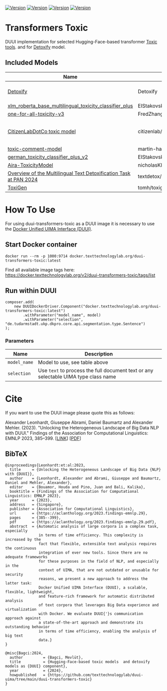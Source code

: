 [![Version](https://img.shields.io/static/v1?label=duui-transformers-toxic&message=0.2.0&color=blue)](https://docker.texttechnologylab.org/v2/duui-transformers-toxic/tags/list)
[![Version](https://img.shields.io/static/v1?label=Python&message=3.8&color=green)]()
[![Version](https://img.shields.io/static/v1?label=Transformers&message=4.22.1&color=yellow)]()
[![Version](https://img.shields.io/static/v1?label=Torch&message=2.1.1&color=red)]()

# Transformers Toxic

DUUI implementation for selected Hugging-Face-based transformer [Toxic tools](https://huggingface.co/models?sort=trending&search=toxic).
and for [Detoxify](https://github.com/unitaryai/detoxify) model.
## Included Models

| Name                                                                                                                                                 | Model-Name                                                   | Revision                                 | Languages                              |
|------------------------------------------------------------------------------------------------------------------------------------------------------|--------------------------------------------------------|------------------------------------------|----------------------------------------|
| [Detoxify](https://github.com/unitaryai/detoxify)                                                                                                    | Detoxify                                                                   | 773203c10bcf0e8d801b4be8c93cfd97ffe5c2e0 | EN, FR, ES, IT, PT, TR, RU             |
| [xlm_roberta_base_multilingual_toxicity_classifier_plus](https://huggingface.co/EIStakovskii/xlm_roberta_base_multilingual_toxicity_classifier_plus) | EIStakovskii/xlm_roberta_base_multilingual_toxicity_classifier_plus        | 0126552291025f2fc854f5acdbe45b2212eabf4a | Multilingual                           |
| [one-for-all-toxicity-v3](https://huggingface.co/FredZhang7/one-for-all-toxicity-v3)                                                                 | FredZhang7/one-for-all-toxicity-v3                                         | a2996bd4495269071eaf5daf73512234c33cb3d2 | Multilingual                           |
| [CitizenLabDotCo toxic model](https://huggingface.co/citizenlab/distilbert-base-multilingual-cased-toxicity)                                         | citizenlab/distilbert-base-multilingual-cased-toxicity                     | b4532a8b095d1886a7b5dff818331ecc88a855ae | EN, FR, NL, PT, IT, SP, DE, PL, DA, AF |
| [toxic-comment-model](https://huggingface.co/martin-ha/toxic-comment-model)                                                                          | martin-ha/toxic-comment-model                                              | 9842c08b35a4687e7b211187d676986c8c96256d | EN                                     |
| [german_toxicity_classifier_plus_v2](https://huggingface.co/EIStakovskii/german_toxicity_classifier_plus_v2)                                         | EIStakovskii/german_toxicity_classifier_plus_v2                            | 1bcb7d11ffc9267111c7be1dad0d7ca2fbf73928          | EN                                     |
| [Aira-ToxicityModel](https://huggingface.co/nicholasKluge/ToxicityModel)                                                                             | nicholasKluge/ToxicityModel                                                | d40cd71847981a0868aa3554c96c0aaf8c189753 | EN                                     |
 | [Overview of the Multilingual Text Detoxification Task at PAN 2024](https://huggingface.co/textdetox/xlmr-large-toxicity-classifier)                 | textdetox/xlmr-large-toxicity-classifier | 4e7bb4af12318b16a6a04b14ca3420e47bad1586 | Multilingual                           |
| [ToxiGen](https://huggingface.co/tomh/toxigen_roberta)                                                                                                                                          | tomh/toxigen_roberta | 0e65216a558feba4bb167d47e49f9a9e229de6ab | EN                                     |
# How To Use

For using duui-transformers-toxic as a DUUI image it is necessary to use the [Docker Unified UIMA Interface (DUUI)](https://github.com/texttechnologylab/DockerUnifiedUIMAInterface).

## Start Docker container

```
docker run --rm -p 1000:9714 docker.texttechnologylab.org/duui-transformers-toxic:latest
```

Find all available image tags here: https://docker.texttechnologylab.org/v2/duui-transformers-toxic/tags/list

## Run within DUUI

```
composer.add(
    new DUUIDockerDriver.Component("docker.texttechnologylab.org/duui-transformers-toxic:latest")
        .withParameter("model_name", model)
        .withParameter("selection", "de.tudarmstadt.ukp.dkpro.core.api.segmentation.type.Sentence")
);
```

### Parameters

| Name | Description |
| ---- | ----------- |
| `model_name` | Model to use, see table above |
| `selection`  | Use `text` to process the full document text or any selectable UIMA type class name |

# Cite

If you want to use the DUUI image please quote this as follows:

Alexander Leonhardt, Giuseppe Abrami, Daniel Baumartz and Alexander Mehler. (2023). "Unlocking the Heterogeneous Landscape of Big Data NLP with DUUI." Findings of the Association for Computational Linguistics: EMNLP 2023, 385–399. [[LINK](https://aclanthology.org/2023.findings-emnlp.29)] [[PDF](https://aclanthology.org/2023.findings-emnlp.29.pdf)] 

## BibTeX

```
@inproceedings{Leonhardt:et:al:2023,
  title     = {Unlocking the Heterogeneous Landscape of Big Data {NLP} with {DUUI}},
  author    = {Leonhardt, Alexander and Abrami, Giuseppe and Baumartz, Daniel and Mehler, Alexander},
  editor    = {Bouamor, Houda and Pino, Juan and Bali, Kalika},
  booktitle = {Findings of the Association for Computational Linguistics: EMNLP 2023},
  year      = {2023},
  address   = {Singapore},
  publisher = {Association for Computational Linguistics},
  url       = {https://aclanthology.org/2023.findings-emnlp.29},
  pages     = {385--399},
  pdf       = {https://aclanthology.org/2023.findings-emnlp.29.pdf},
  abstract  = {Automatic analysis of large corpora is a complex task, especially
               in terms of time efficiency. This complexity is increased by the
               fact that flexible, extensible text analysis requires the continuous
               integration of ever new tools. Since there are no adequate frameworks
               for these purposes in the field of NLP, and especially in the
               context of UIMA, that are not outdated or unusable for security
               reasons, we present a new approach to address the latter task:
               Docker Unified UIMA Interface (DUUI), a scalable, flexible, lightweight,
               and feature-rich framework for automatic distributed analysis
               of text corpora that leverages Big Data experience and virtualization
               with Docker. We evaluate DUUI{'}s communication approach against
               a state-of-the-art approach and demonstrate its outstanding behavior
               in terms of time efficiency, enabling the analysis of big text
               data.}
}

@misc{Bagci:2024,
  author         = {Bagci, Mevlüt},
  title          = {Hugging-Face-based toxic models  and detoxify models as {DUUI} component},
  year           = {2024},
  howpublished   = {https://github.com/texttechnologylab/duui-uima/tree/main/duui-transformers-toxic}
}

```

